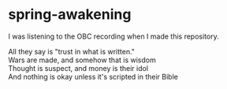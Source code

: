 # spring-awakening
I was listening to the OBC recording when I made this repository.


All they say is "trust in what is written."  
Wars are made, and somehow that is wisdom  
Thought is suspect, and money is their idol  
And nothing is okay unless it's scripted in their Bible
